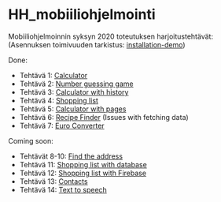 # HH_mobiiliohjelmointi

Mobiiliohjelmoinnin syksyn 2020 toteutuksen harjoitustehtävät:
(Asennuksen toimivuuden tarkistus: [installation-demo](/installation-demo/App.js))

Done:
- Tehtävä 1: [Calculator](/Calculator/App.js)
- Tehtävä 2: [Number guessing game](/Number_guessing_game/App.js)
- Tehtävä 3: [Calculator with history](/Calculator_with_history/App.js)
- Tehtävä 4: [Shopping list](/Shopping_list/App.js)
- Tehtävä 5: [Calculator with pages](/Calculator_with_pages/App.js)
- Tehtävä 6: [Recipe Finder](/Recipe_finder/App.js) (Issues with fetching data)
- Tehtävä 7: [Euro Converter](/Euro_converter/App.js)

Coming soon:

- Tehtävät 8-10: [Find the address](/Find_address/App.js)
- Tehtävä 11: [Shopping list with database](/Shopping_list_with_db/App.js)
- Tehtävä 12: [Shopping list with Firebase](/Shopping_list_with_firebase/App.js)
- Tehtävä 13: [Contacts](/Contacts/App.js)
- Tehtävä 14: [Text to speech](/Text_to_speech/App.js)